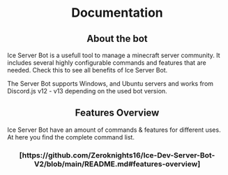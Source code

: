 <h1 align="center"> Documentation</h1>
<h2 align="center">About the bot</h2>

Ice Server Bot is a usefull tool to manage a minecraft server community. It includes several highly configurable commands and features that are needed.
Check this to see all benefits of Ice Server Bot.

The Server Bot supports Windows, and Ubuntu servers and works from Discord.js v12 - v13 depending on the used bot version.

<h2 align="center">Features Overview</h2>
Ice Server Bot have an amount of commands & features for different uses. At here you find the complete command list.

<h3 align="center" Tickets</h3>
[https://github.com/Zeroknights16/Ice-Dev-Server-Bot-V2/blob/main/README.md#features-overview]
